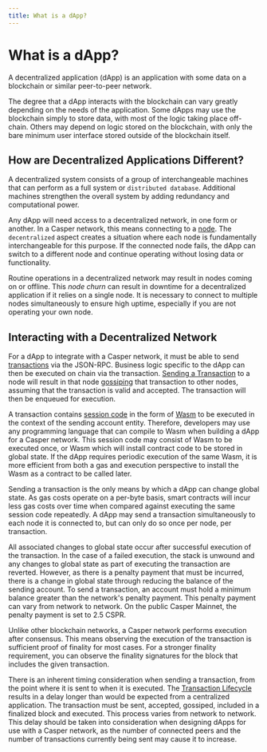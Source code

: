```yaml
---
title: What is a dApp?
---
```


# What is a dApp?

A decentralized application (dApp) is an application with some data on a blockchain or similar peer-to-peer network.

The degree that a dApp interacts with the blockchain can vary greatly depending on the needs of the application. Some dApps may use the blockchain simply to store data, with most of the logic taking place off-chain. Others may depend on logic stored on the blockchain, with only the bare minimum user interface stored outside of the blockchain itself.

## How are Decentralized Applications Different?

A decentralized system consists of a group of interchangeable machines that can perform as a full system or `distributed database`. Additional machines strengthen the overall system by adding redundancy and computational power.

Any dApp will need access to a decentralized network, in one form or another. In a Casper network, this means connecting to a [node](https://cspr.live/tools/peers). The `decentralized` aspect creates a situation where each node is fundamentally interchangeable for this purpose. If the connected node fails, the dApp can switch to a different node and continue operating without losing data or functionality.

Routine operations in a decentralized network may result in nodes coming on or offline. This *node churn* can result in downtime for a decentralized application if it relies on a single node. It is necessary to connect to multiple nodes simultaneously to ensure high uptime, especially if you are not operating your own node.

## Interacting with a Decentralized Network

For a dApp to integrate with a Casper network, it must be able to send [transactions](../../concepts/glossary/T.md#transaction) via the JSON-RPC. Business logic specific to the dApp can then be executed on chain via the transaction. [Sending a Transaction](../../developers/cli/sending-transactions.md) to a node will result in that node [gossiping](../../concepts/design/p2p.md#communications-gossiping) that transaction to other nodes, assuming that the transaction is valid and accepted. The transaction will then be enqueued for execution.

A transaction contains [session code](../../concepts/glossary/S.md#session-code) in the form of [Wasm](../../concepts/glossary/W.md#webassembly) to be executed in the context of the sending account entity. Therefore, developers may use any programming language that can compile to Wasm when building a dApp for a Casper network. This session code may consist of Wasm to be executed once, or Wasm which will install contract code to be stored in global state. If the dApp requires periodic execution of the same Wasm, it is more efficient from both a gas and execution perspective to install the Wasm as a contract to be called later.

Sending a transaction is the only means by which a dApp can change global state. As gas costs operate on a per-byte basis, smart contracts will incur less gas costs over time when compared against executing the same session code repeatedly. A dApp may send a transaction simultaneously to each node it is connected to, but can only do so once per node, per transaction.

All associated changes to global state occur after successful execution of the transaction. In the case of a failed execution, the stack is unwound and any changes to global state as part of executing the transaction are reverted. However, as there is a penalty payment that must be incurred, there is a change in global state through reducing the balance of the sending account. To send a transaction, an account must hold a minimum balance greater than the network's penalty payment. This penalty payment can vary from network to network. On the public Casper Mainnet, the penalty payment is set to 2.5 CSPR.

Unlike other blockchain networks, a Casper network performs execution after consensus. This means observing the execution of the transaction is sufficient proof of finality for most cases. For a stronger finality requirement, you can observe the finality signatures for the block that includes the given transaction.

There is an inherent timing consideration when sending a transaction, from the point where it is sent to when it is executed. The [Transaction Lifecycle](../../concepts/transactions-and-transaction-lifecycle.md#execution-semantics-phases) results in a delay longer than would be expected from a centralized application. The transaction must be sent, accepted, gossiped, included in a finalized block and executed. This process varies from network to network. This delay should be taken into consideration when designing dApps for use with a Casper network, as the number of connected peers and the number of transactions currently being sent may cause it to increase.